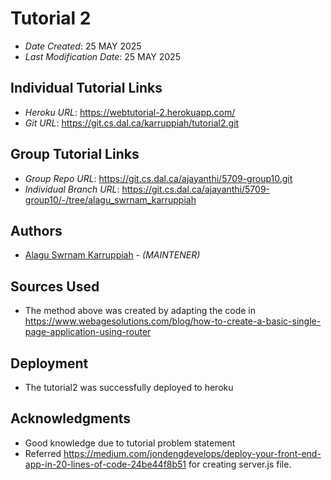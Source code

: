 
# Tutorial 2 


* *Date Created*: 25 MAY 2025
* *Last Modification Date*: 25 MAY 2025

## Individual Tutorial Links

* *Heroku URL*: <https://webtutorial-2.herokuapp.com/>
* *Git URL*: <https://git.cs.dal.ca/karruppiah/tutorial2.git>

## Group Tutorial Links

* *Group Repo URL*: <https://git.cs.dal.ca/ajayanthi/5709-group10.git>
* *Individual Branch URL*: <https://git.cs.dal.ca/ajayanthi/5709-group10/-/tree/alagu_swrnam_karruppiah>



## Authors

* [Alagu Swrnam Karruppiah](al581093@dal.ca) - *(MAINTENER)*


## Sources Used

* The method above was created by adapting the code in <https://www.webagesolutions.com/blog/how-to-create-a-basic-single-page-application-using-router>

## Deployment

* The tutorial2 was successfully deployed to heroku

## Acknowledgments

* Good knowledge due to tutorial problem statement
* Referred <https://medium.com/jondengdevelops/deploy-your-front-end-app-in-20-lines-of-code-24be44f8b51> for creating server.js file.